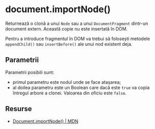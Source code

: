 # document.importNode()

Returnează o clonă a unui `Node` sau a unui `DocumentFragment` dintr-un document extern. Această copie nu este insertată în DOM.

Pentru a introduce fragmentul în DOM va trebui să folosești metodele `appendChild()` sau `insertBefore()` ale unui nod existent deja.

## Parametrii

Parametrii posibili sunt:

- primul parametru este nodul unde se face atașarea;
- al doilea parametru este un Boolean care dacă este `true` va copia întregul arbore a clonei. Valoarea din oficiu este `false`.

## Resurse

- [Document.importNode() | MDN](https://developer.mozilla.org/en-US/docs/Web/API/Document/importNode)
